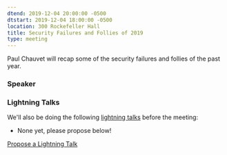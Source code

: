 ```yaml
---
dtend: 2019-12-04 20:00:00 -0500
dtstart: 2019-12-04 18:00:00 -0500
location: 300 Rockefeller Hall
title: Security Failures and Follies of 2019
type: meeting
---
```

Paul Chauvet will recap some of the security failures and follies of the past year.
### Speaker ###


### Lightning Talks ###

We'll also be doing the
following [lightning talks](/lightning-talks.html) before the meeting:

* None yet, please propose below!


<a class="btn btn-default btn-hvopen"
  href="mailto:sean@dague.net?cc=matthias.a.johnson@gmail.com&subject=HV%20Open%20Lightning%20Talk%20Submission"
  role="button">Propose
  a Lightning Talk</a>
